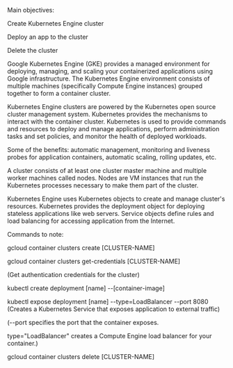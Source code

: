 Main objectives: 

Create Kubernetes Engine cluster 

Deploy an app to the cluster 

Delete the cluster 
 

Google Kubernetes Engine (GKE) provides a managed environment for deploying, managing, and scaling your containerized applications using Google infrastructure. The Kubernetes Engine environment consists of multiple machines (specifically Compute Engine instances) grouped together to form a container cluster.  

Kubernetes Engine clusters are powered by the Kubernetes open source cluster management system. Kubernetes provides the mechanisms to interact with the container cluster. Kubernetes is used to provide commands and resources to deploy and manage applications, perform administration tasks and set policies, and monitor the health of deployed workloads. 

Some of the benefits: automatic management, monitoring and liveness probes for application containers, automatic scaling, rolling updates, etc. 

 

A cluster consists of at least one cluster master machine and multiple worker machines called nodes. Nodes are  VM instances that run the Kubernetes processes necessary to make them part of the cluster. 

 

Kubernetes Engine uses Kubernetes objects to create and manage cluster's resources. Kubernetes provides the deployment object for deploying stateless applications like web servers. Service objects define rules and load balancing for accessing application from the Internet. 

 

Commands to note: 

gcloud container clusters create [CLUSTER-NAME] 

gcloud container clusters get-credentials [CLUSTER-NAME]  

(Get authentication credentials for the cluster) 

kubectl create deployment [name]  --[container-image]  

kubectl expose deployment [name] --type=LoadBalancer --port 8080 (Creates a Kubernetes Service that exposes application to external traffic) 

(--port specifies the port that the container exposes. 

type="LoadBalancer" creates a Compute Engine load balancer for your container.) 

gcloud container clusters delete [CLUSTER-NAME] 
